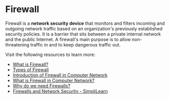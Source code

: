 # Firewall

Firewall is a **network security device** that monitors and filters incoming and outgoing network traffic based on an organization's previously established security policies. It is a barrier that sits between a private internal network and the public Internet. A firewall's main purpose is to allow non-threatening traffic in and to keep dangerous traffic out.

Visit the following resources to learn more:

- [What is Firewall?](https://www.checkpoint.com/cyber-hub/network-security/what-is-firewall/)
- [Types of Firewall](https://www.cisco.com/c/en_in/products/security/firewalls/what-is-a-firewall.html)
- [ Introduction of Firewall in Computer Network](https://www.geeksforgeeks.org/introduction-of-firewall-in-computer-network/)
- [ What is Firewall in Computer Network?](https://www.geeksforgeeks.org/introduction-of-firewall-in-computer-network/)
- [Why do we need Firewalls?](https://www.tutorialspoint.com/what-is-a-firewall-and-why-do-you-need-one)
- [ Firewalls and Network Security - SimpliLearn](https://www.youtube.com/watch?v=9GZlVOafYTg)
